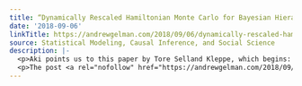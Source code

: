 ```yaml
---
title: “Dynamically Rescaled Hamiltonian Monte Carlo for Bayesian Hierarchical Models”
date: '2018-09-06'
linkTitle: https://andrewgelman.com/2018/09/06/dynamically-rescaled-hamiltonian-monte-carlo-bayesian-hierarchical-models/
source: Statistical Modeling, Causal Inference, and Social Science
description: |-
  <p>Aki points us to this paper by Tore Selland Kleppe, which begins: Dynamically rescaled Hamiltonian Monte Carlo (DRHMC) is introduced as a computationally fast and easily implemented method for performing full Bayesian analysis in hierarchical statistical models. The method relies on introducing a modified parameterisation so that the re-parameterised target distribution has close to constant [&#8230;]</p>
  <p>The post <a rel="nofollow" href="https://andrewgelman.com/2018/09/06/dynamically-resc
---
```


